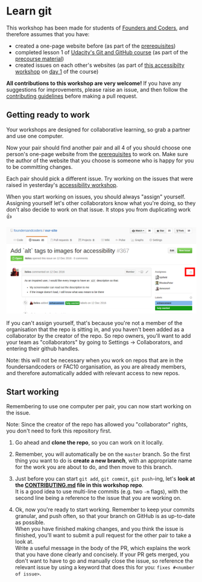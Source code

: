 # Learn git

This workshop has been made for students of [Founders and Coders](www.founderandcoders.com), and therefore assumes that you have:
 + created a one-page website before (as part of the [prerequisites](www.founderandcoders.com/apply))
 + completed lesson 1 of [Udacity's Git and GitHub course](https://www.udacity.com/course/how-to-use-git-and-github--ud775) (as part of the [precourse material](https://github.com/foundersandcoders/master-reference/tree/master/coursebook/precourse))
 + created issues on each other's websites (as part of [this accessibilty workshop](https://github.com/jsms90/web-accessibility/blob/master/putting-yourself-in-someone-elses-shoes.md#exercises) on [day 1](https://github.com/foundersandcoders/master-reference/tree/master/coursebook/week-1) of the course)

 **All contributions to this workshop are very welcome!** If you have any suggestions for improvements, please raise an issue, and then follow the [contributing guidelines](./CONTRIBUTING.md) before making a pull request.

## Getting ready to work
Your workshops are designed for collaborative learning, so grab a partner and use one computer.

Now your pair should find another pair and all 4 of you should choose one person's one-page website from the [prerequisites](www.foundersandcoders.com/apply) to work on. Make sure the author of the website that you choose is someone who is happy for you to be committing changes.

Each pair should pick a different issue. Try working on the issues that were raised in yesterday's [accessibility workshop](https://github.com/jsms90/web-accessibility/blob/master/putting-yourself-in-someone-elses-shoes.md#exercises).

When you start working on issues, you should always "assign" yourself. Assigning yourself let's other collaborators know what you're doing, so they don't also decide to work on that issue. It stops you from duplicating work :+1:

![Click on "assign" in GitHub](./images/assign.png)

If you can't assign yourself, that's because you're not a member of the organisation that the repo is sitting in, and you haven't been added as a collaborator by the creator of the repo. So repo owners, you'll want to add your team as "collaborators" by going to Settings -> Collaborators, and entering their github handles.

Note: this will not be necessary when you work on repos that are in the foundersandcoders or FAC10 organisation, as you are already members, and therefore automatically added with relevant access to new repos.

## Start working

Remembering to use one computer per pair, you can now start working on the issue.

Note: Since the creator of the repo has allowed you "collaborator" rights, you don't need to fork this repository first.

1. Go ahead and **clone the repo**, so you can work on it locally.

2. Remember, you will automatically be on the `master` branch. So the first thing you want to do is **create a new branch**, with an appropriate name for the work you are about to do, and then move to this branch.

3. Just before you can start `git add`, `git commit`, `git push`-ing, let's **look at the [CONTRIBUTING.md](./CONTRIBUTING.md) file in this workshop repo**.  
It is a good idea to use multi-line commits (e.g. two `-m` flags), with the second line being a reference to the issue that you are working on.

4. Ok, now you're ready to start working. Remember to keep your commits granular, and push often, so that your branch on GitHub is as up-to-date as possible.  
When you have finished making changes, and you think the issue is finished, you'll want to submit a pull request for the other pair to take a look at.  
Write a useful message in the body of the PR, which explains the work that you have done clearly and concisely. If your PR gets merged, you don't want to have to go and manually close the issue, so reference the relevant issue by using a keyword that does this for you: `fixes #<number of issue>`.
